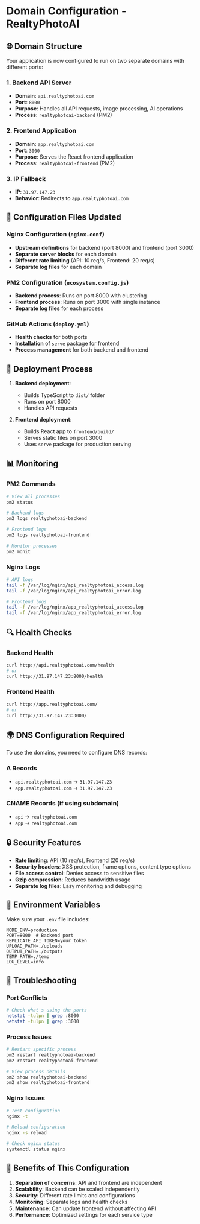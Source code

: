 # Domain Configuration - RealtyPhotoAI

## 🌐 Domain Structure

Your application is now configured to run on two separate domains with different ports:

### 1. **Backend API Server**
- **Domain**: `api.realtyphotoai.com`
- **Port**: `8000`
- **Purpose**: Handles all API requests, image processing, AI operations
- **Process**: `realtyphotoai-backend` (PM2)

### 2. **Frontend Application**
- **Domain**: `app.realtyphotoai.com`
- **Port**: `3000`
- **Purpose**: Serves the React frontend application
- **Process**: `realtyphotoai-frontend` (PM2)

### 3. **IP Fallback**
- **IP**: `31.97.147.23`
- **Behavior**: Redirects to `app.realtyphotoai.com`

## 🔧 Configuration Files Updated

### Nginx Configuration (`nginx.conf`)
- **Upstream definitions** for backend (port 8000) and frontend (port 3000)
- **Separate server blocks** for each domain
- **Different rate limiting** (API: 10 req/s, Frontend: 20 req/s)
- **Separate log files** for each domain

### PM2 Configuration (`ecosystem.config.js`)
- **Backend process**: Runs on port 8000 with clustering
- **Frontend process**: Runs on port 3000 with single instance
- **Separate log files** for each process

### GitHub Actions (`deploy.yml`)
- **Health checks** for both ports
- **Installation** of `serve` package for frontend
- **Process management** for both backend and frontend

## 🚀 Deployment Process

1. **Backend deployment**:
   - Builds TypeScript to `dist/` folder
   - Runs on port 8000
   - Handles API requests

2. **Frontend deployment**:
   - Builds React app to `frontend/build/`
   - Serves static files on port 3000
   - Uses `serve` package for production serving

## 📊 Monitoring

### PM2 Commands
```bash
# View all processes
pm2 status

# Backend logs
pm2 logs realtyphotoai-backend

# Frontend logs
pm2 logs realtyphotoai-frontend

# Monitor processes
pm2 monit
```

### Nginx Logs
```bash
# API logs
tail -f /var/log/nginx/api_realtyphotoai_access.log
tail -f /var/log/nginx/api_realtyphotoai_error.log

# Frontend logs
tail -f /var/log/nginx/app_realtyphotoai_access.log
tail -f /var/log/nginx/app_realtyphotoai_error.log
```

## 🔍 Health Checks

### Backend Health
```bash
curl http://api.realtyphotoai.com/health
# or
curl http://31.97.147.23:8000/health
```

### Frontend Health
```bash
curl http://app.realtyphotoai.com/
# or
curl http://31.97.147.23:3000/
```

## 🌍 DNS Configuration Required

To use the domains, you need to configure DNS records:

### A Records
- `api.realtyphotoai.com` → `31.97.147.23`
- `app.realtyphotoai.com` → `31.97.147.23`

### CNAME Records (if using subdomain)
- `api` → `realtyphotoai.com`
- `app` → `realtyphotoai.com`

## 🔒 Security Features

- **Rate limiting**: API (10 req/s), Frontend (20 req/s)
- **Security headers**: XSS protection, frame options, content type options
- **File access control**: Denies access to sensitive files
- **Gzip compression**: Reduces bandwidth usage
- **Separate log files**: Easy monitoring and debugging

## 📝 Environment Variables

Make sure your `.env` file includes:
```env
NODE_ENV=production
PORT=8000  # Backend port
REPLICATE_API_TOKEN=your_token
UPLOAD_PATH=./uploads
OUTPUT_PATH=./outputs
TEMP_PATH=./temp
LOG_LEVEL=info
```

## 🚨 Troubleshooting

### Port Conflicts
```bash
# Check what's using the ports
netstat -tulpn | grep :8000
netstat -tulpn | grep :3000
```

### Process Issues
```bash
# Restart specific process
pm2 restart realtyphotoai-backend
pm2 restart realtyphotoai-frontend

# View process details
pm2 show realtyphotoai-backend
pm2 show realtyphotoai-frontend
```

### Nginx Issues
```bash
# Test configuration
nginx -t

# Reload configuration
nginx -s reload

# Check nginx status
systemctl status nginx
```

## 🎯 Benefits of This Configuration

1. **Separation of concerns**: API and frontend are independent
2. **Scalability**: Backend can be scaled independently
3. **Security**: Different rate limits and configurations
4. **Monitoring**: Separate logs and health checks
5. **Maintenance**: Can update frontend without affecting API
6. **Performance**: Optimized settings for each service type
